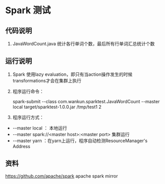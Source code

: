 # Spark 测试

## 代码说明

1. JavaWordCount.java  统计各行单词个数，最后所有行单词汇总统计个数
	
## 运行说明	

1. Spark 使用lazy evaluation，即只有当action操作发生的时候transformations才会在集群上执行
2. 程序运行命令：
	
	spark-submit --class com.wankun.sparktest.JavaWordCount --master local target/sparktest-1.0.0.jar /tmp/test1 2

3. 程序运行方式：
    
* --master local ： 本地运行
* --master spark://\<master host\>:\<master port\> 集群运行
* --master yarn ：在yarn上运行，程序自动检测ResourceManager's Address

## 资料
https://github.com/apache/spark apache spark mirror 